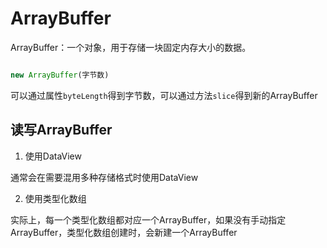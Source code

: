 # ArrayBuffer

ArrayBuffer：一个对象，用于存储一块固定内存大小的数据。

```js

new ArrayBuffer(字节数)

```

可以通过属性```byteLength```得到字节数，可以通过方法```slice```得到新的ArrayBuffer

## 读写ArrayBuffer

1. 使用DataView

通常会在需要混用多种存储格式时使用DataView

2. 使用类型化数组

实际上，每一个类型化数组都对应一个ArrayBuffer，如果没有手动指定ArrayBuffer，类型化数组创建时，会新建一个ArrayBuffer